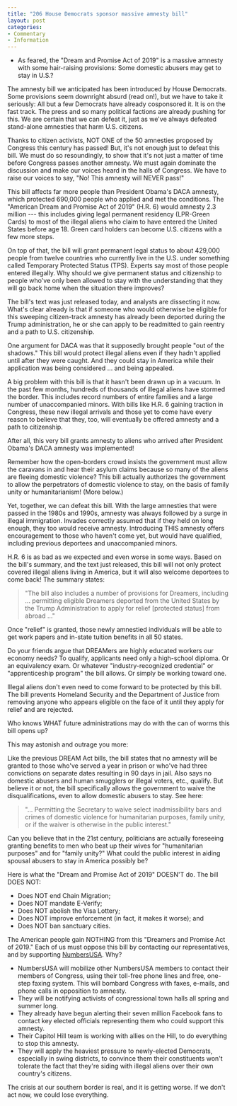 ```yaml
---
title: "206 House Democrats sponsor massive amnesty bill"
layout: post
categories:
- Commentary
- Information
---
```


- As feared, the "Dream and Promise Act of 2019" is a massive amnesty with some hair-raising provisions: Some domestic abusers may get to stay in U.S.?

The amnesty bill we anticipated has been introduced by House Democrats. Some provisions seem downright absurd (read on!), but we have to take it seriously: All but a few Democrats have already cosponsored it. It is on the fast track. The press and so many political factions are already pushing for this. We are certain that we can defeat it, just as we've always defeated stand-alone amnesties that harm U.S. citizens.

Thanks to citizen activists, NOT ONE of the 50 amnesties proposed by Congress this century has passed! But, it's not enough just to defeat this bill. We must do so resoundingly, to show that it's not just a matter of time before Congress passes another amnesty. We must again dominate the discussion and make our voices heard in the halls of Congress. We have to raise our voices to say, "No! This amnesty will NEVER pass!"

This bill affects far more people than President Obama's DACA amnesty, which protected 690,000 people who applied and met the conditions. The "American Dream and Promise Act of 2019" (H.R. 6) would amnesty 2.3 million --- this includes giving legal permanent residency (LPR-Green Cards) to most of the illegal aliens who claim to have entered the United States before age 18. Green card holders can become U.S. citizens with a few more steps.

On top of that, the bill will grant permanent legal status to about 429,000 people from twelve countries who currently live in the U.S. under something called Temporary Protected Status (TPS). Experts say most of those people entered illegally. Why should we give permanent status and citizenship to people who've only been allowed to stay with the understanding that they will go back home when the situation there improves?

The bill's text was just released today, and analysts are dissecting it now. What's clear already is that if someone who would otherwise be eligible for this sweeping citizen-track amnesty has already been deported during the Trump administration, he or she can apply to be readmitted to gain reentry and a path to U.S. citizenship.

One argument for DACA was that it supposedly brought people "out of the shadows." This bill would protect illegal aliens even if they hadn't applied until after they were caught. And they could stay in America while their application was being considered ... and being appealed.

A big problem with this bill is that it hasn't been drawn up in a vacuum. In the past few months, hundreds of thousands of illegal aliens have stormed the border. This includes record numbers of entire families and a large number of unaccompanied minors. With bills like H.R. 6 gaining traction in Congress, these new illegal arrivals and those yet to come have every reason to believe that they, too, will eventually be offered amnesty and a path to citizenship.

After all, this very bill grants amnesty to aliens who arrived after President Obama's DACA amnesty was implemented!

Remember how the open-borders crowd insists the government must allow the caravans in and hear their asylum claims because so many of the aliens are fleeing domestic violence? This bill actually authorizes the government to allow the perpetrators of domestic violence to stay, on the basis of family unity or humanitarianism! (More below.)

Yet, together, we can defeat this bill. With the large amnesties that were passed in the 1980s and 1990s, amnesty was always followed by a surge in illegal immigration. Invades correctly assumed that if they held on long enough, they too would receive amnesty. Introducing THIS amnesty offers encouragement to those who haven't come yet, but would have qualified, including previous deportees and unaccompanied minors.

H.R. 6 is as bad as we expected and even worse in some ways. Based on the bill's summary, and the text just released, this bill will not only protect covered illegal aliens living in America, but it will also welcome deportees to come back! The summary states:

> "The bill also includes a number of provisions for Dreamers, including ... permitting eligible Dreamers deported from the United States by the Trump Administration to apply for relief \[protected status\] from abroad ..."

Once "relief" is granted, those newly amnestied individuals will be able to get work papers and in-state tuition benefits in all 50 states.

Do your friends argue that DREAMers are highly educated workers our economy needs? To qualify, applicants need only a high-school diploma. Or an equivalency exam. Or whatever "industry-recognized credential" or "apprenticeship program" the bill allows. Or simply be working toward one.

Illegal aliens don't even need to come forward to be protected by this bill. The bill prevents Homeland Security and the Department of Justice from removing anyone who appears eligible on the face of it until they apply for relief and are rejected.

Who knows WHAT future administrations may do with the can of worms this bill opens up?

This may astonish and outrage you more:

 Like the previous DREAM Act bills, the bill states that no amnesty will be granted to those who've served a year in prison or who've had three convictions on separate dates resulting in 90 days in jail. Also says no domestic abusers and human smugglers or illegal voters, etc., qualify. But believe it or not, the bill specifically allows the government to waive the disqualifications, even to allow domestic abusers to stay. See here:

> "... Permitting the Secretary to waive select inadmissibility bars and crimes of domestic violence for humanitarian purposes, family unity, or if the waiver is otherwise in the public interest."

Can you believe that in the 21st century, politicians are actually foreseeing granting benefits to men who beat up their wives for "humanitarian purposes" and for "family unity?" What could the public interest in aiding spousal abusers to stay in America possibly be?

Here is what the "Dream and Promise Act of 2019" DOESN'T do. The bill DOES NOT:

- Does NOT end Chain Migration;
- Does NOT mandate E-Verify;
- Does NOT abolish the Visa Lottery;
- Does NOT improve enforcement (in fact, it makes it worse); and
- Does NOT ban sanctuary cities.

The American people gain NOTHING from this "Dreamers and Promise Act of 2019." Each of us must oppose this bill by contacting our representatives, and by supporting [NumbersUSA](https://www.numbersusa.com/donate). Why?

- NumbersUSA will mobilize other NumbersUSA members to contact their members of Congress, using their toll-free phone lines and free, one-step faxing system. This will bombard Congress with faxes, e-mails, and phone calls in opposition to amnesty.
- They will be notifying activists of congressional town halls all spring and summer long.
- They already have begun alerting their seven million Facebook fans to contact key elected officials representing them who could support this amnesty.
- Their Capitol Hill team is working with allies on the Hill, to do everything to stop this amnesty.
- They will apply the heaviest pressure to newly-elected Democrats, especially in swing districts, to convince them their constituents won't tolerate the fact that they're siding with illegal aliens over their own country's citizens.

The crisis at our southern border is real, and it is getting worse. If we don't act now, we could lose everything.